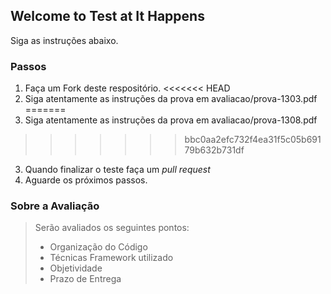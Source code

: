 ## Welcome to Test at It Happens
Siga as instruções abaixo.

### Passos

1. Faça um Fork deste respositório.
<<<<<<< HEAD
2. Siga atentamente as instruções da prova em avaliacao/prova-1303.pdf
=======
2. Siga atentamente as instruções da prova em avaliacao/prova-1308.pdf
>>>>>>> bbc0aa2efc732f4ea31f5c05b69179b632b731df
3. Quando finalizar o teste faça um *pull request*
4. Aguarde os próximos passos.

### Sobre a Avaliação

> Serão avaliados os seguintes pontos:
>
> * Organização do Código
> * Técnicas Framework utilizado
> * Objetividade
> * Prazo de Entrega
